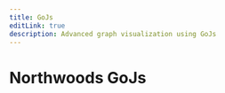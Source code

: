 ```yaml
---
title: GoJs
editLink: true
description: Advanced graph visualization using GoJs
---
```

# Northwoods GoJs
